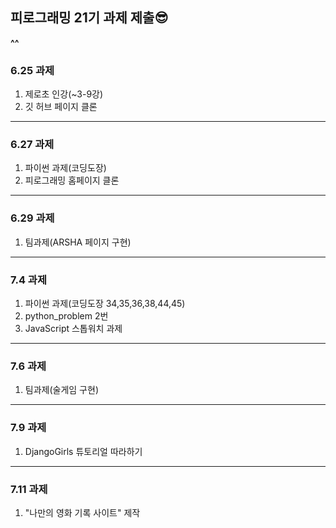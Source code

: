 ## 피로그래밍 21기 과제 제출😎

**^^**

### 6.25 과제
1. 제로초 인강(~3-9강)
2. 깃 허브 페이지 클론
---
### 6.27 과제
1. 파이썬 과제(코딩도장)
2. 피로그래밍 홈페이지 클론
---
### 6.29 과제
1. 팀과제(ARSHA 페이지 구현)
---
### 7.4 과제
1. 파이썬 과제(코딩도장 34,35,36,38,44,45)
2. python_problem 2번
3. JavaScript 스톱워치 과제
---
### 7.6 과제
1. 팀과제(술게임 구현)
---
### 7.9 과제
1. DjangoGirls 튜토리얼 따라하기
---
### 7.11 과제
1. "나만의 영화 기록 사이트" 제작